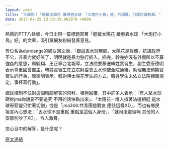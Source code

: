 ```yaml
---
layout: post
title: "大哉問！「輕縱太陽花 嚴懲丟水球 「大炮打小鳥」好」的回覆，引爆討論熱潮。"
date: 2017-07-25 13:50:29.962979 +0800
---
```


熱鬧的PTT八卦版，今日出現一篇標題寫著「輕縱太陽花 嚴懲丟水球 「大炮打小鳥」好」的文章，吸引眾網友紛紛發表意見。

有位名為duncanga的網友回文說，「跟這丟水球無關，太陽花是群體，抗議政府不公，非暴力就好笑了，明明就是暴力強行插入，插完，幹完妳沒有外傷所以不算強姦的意思，周毓翔、王正寧台北報導，立法院要移送韓姓實習生，副主委唐德明表示尊重國會自主，韓姓實習生在立院財委會丟水球被全院通緝，助理無法預期實習生的行為，唐德明表示，較對待太陽花學生的方式，韓姓學生未依立法院相關規定，事杯葛行動」。

鄉民控制不住對這個精闢解答的崇拜，積極回覆，其中許多人表示：「有人拿水球砸妳jma妳說要不要追究 不用的話快點出來」、「太陽花一堆人搶著沾邊相挺 這水球哥藍營只忙著切割」或是「jma306:共青團是戰友     應該這樣XD」，而也有鄉民坦言內心想法：「丟水球不是重點 重點是這個人身份」、「就司法處理啊 其他的人安靜別吵了XD」，令人激賞。

您心目中的解答，是什麼呢？

<a href = "https://www.ptt.cc/bbs/Gossiping/M.1500943898.A.4E6.html">原文連結</a>

